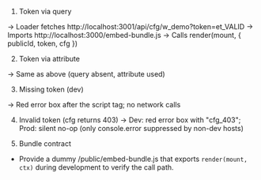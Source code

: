1) Token via query
<script src="http://localhost:3000/e/w_demo?token=et_VALID" async></script>
→ Loader fetches http://localhost:3001/api/cfg/w_demo?token=et_VALID
→ Imports http://localhost:3000/embed-bundle.js
→ Calls render(mount, { publicId, token, cfg })

2) Token via attribute
<script src="http://localhost:3000/e/w_demo" data-ckeen-token="et_VALID" async></script>
→ Same as above (query absent, attribute used)

3) Missing token (dev)
<script src="http://localhost:3000/e/w_demo" async></script>
→ Red error box after the script tag; no network calls

4) Invalid token (cfg returns 403)
→ Dev: red error box with "cfg_403"; Prod: silent no-op (only console.error suppressed by non-dev hosts)

5) Bundle contract
- Provide a dummy /public/embed-bundle.js that exports `render(mount, ctx)` during development to verify the call path.

